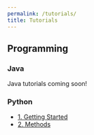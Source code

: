 ```yaml
---
permalink: /tutorials/
title: Tutorials
---
```


## Programming

### Java

Java tutorials coming soon!

### Python

- [1. Getting Started](programming/python/getting-started/)
- [2. Methods](programming/python/methods)
